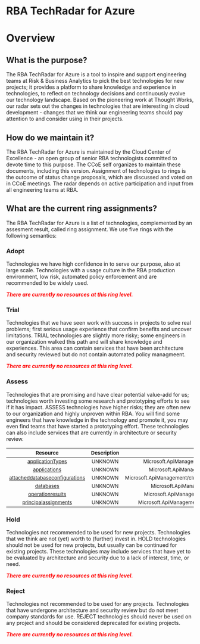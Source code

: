 
RBA TechRadar for Azure
=======================

# Overview

## What is the purpose?


The RBA TechRadar for Azure is a tool to inspire and support engineering teams at Risk & Business Analytics to pick the best technologies for new projects; it provides a platform to share knowledge and experience in technologies, to reflect on technology decisions and continuously evolve our technology landscape.  Based on the pioneering work at Thought Works, our radar sets out the changes in technologies that are interesting in cloud development - changes that we think our engineering teams should pay attention to and consider using in their projects.
## How do we maintain it?


The RBA TechRadar for Azure is maintained by the Cloud Center of Excellence - an open group of senior RBA technologists committed to devote time to this purpose.  The CCoE self organizes to maintain these documents, including this version.  Assignment of technologies to rings is the outcome of status change proposals, which are discussed and voted on in CCoE meetings.  The radar depends on active participation and input from all engineering teams at RBA.
## What are the current ring assignments?


The RBA TechRadar for Azure is a list of technologies, complemented by an assesment result, called ring assignment.  We use five rings with the following semantics:
### Adopt


Technologies we have high confidence in to serve our purpose, also at large scale.  Technologies with a usage culture in the RBA production environment, low risk, automated policy enforcement and are recommended to be widely used.  
  
***<font color="red"> There are currently no resources at this ring level. </font>***
### Trial


Technologies that we have seen work with success in projects to solve real problems;  first serious usage experience that confirm benefits and uncover limitations.  TRIAL technologies are slightly more risky; some engineers in our organization walked this path and will share knowledge and experiences.  This area can contain services that have been architecture and security reviewed but do not contain automated policy managmeent.  
  
***<font color="red"> There are currently no resources at this ring level. </font>***
### Assess


Technologies that are promising and have clear potential value-add for us; technologies worth investing some research and prototyping efforts to see if it has impact.  ASSESS technologies have higher risks;  they are often new to our organization and highly unproven within RBA.  You will find some engineers that have knowledge in the technology and promote it, you may even find teams that have started a prototyping effort.  These technologies can also include services that are currently in architecture or security review.  

|<sub>Resource</sub>|<sub>Description</sub>|<sub>Path</sub>|<sub>Status</sub>|
| :---: | :---: | :---: | :---: |
|<sub>[applicationTypes](https://github.com/openrba/python-azure-techradar/tree/master/Microsoft.ApiManagement/clusters/applicationTypes)</sub>|<sub>UNKNOWN</sub>|<sub>Microsoft.ApiManagement/clusters/applicationTypes</sub>|<sub>ASSESS</sub>|
|<sub>[applications](https://github.com/openrba/python-azure-techradar/tree/master/Microsoft.ApiManagement/clusters/applications)</sub>|<sub>UNKNOWN</sub>|<sub>Microsoft.ApiManagement/clusters/applications</sub>|<sub>ASSESS</sub>|
|<sub>[attacheddatabaseconfigurations](https://github.com/openrba/python-azure-techradar/tree/master/Microsoft.ApiManagement/clusters/attacheddatabaseconfigurations)</sub>|<sub>UNKNOWN</sub>|<sub>Microsoft.ApiManagement/clusters/attacheddatabaseconfigurations</sub>|<sub>ASSESS</sub>|
|<sub>[databases](https://github.com/openrba/python-azure-techradar/tree/master/Microsoft.ApiManagement/clusters/databases)</sub>|<sub>UNKNOWN</sub>|<sub>Microsoft.ApiManagement/clusters/databases</sub>|<sub>ASSESS</sub>|
|<sub>[operationresults](https://github.com/openrba/python-azure-techradar/tree/master/Microsoft.ApiManagement/clusters/operationresults)</sub>|<sub>UNKNOWN</sub>|<sub>Microsoft.ApiManagement/clusters/operationresults</sub>|<sub>ASSESS</sub>|
|<sub>[principalassignments](https://github.com/openrba/python-azure-techradar/tree/master/Microsoft.ApiManagement/clusters/principalassignments)</sub>|<sub>UNKNOWN</sub>|<sub>Microsoft.ApiManagement/clusters/principalassignments</sub>|<sub>ASSESS</sub>|

### Hold


Technologies not recommended to be used for new projects. Technologies that we think are not (yet) worth to (further) invest in.  HOLD technologies should not be used for new projects, but usually can be continued for existing projects.  These technologies may include services that have yet to be evaluated by architecture and security due to a lack of interest, time, or need.  
  
***<font color="red"> There are currently no resources at this ring level. </font>***
### Reject


Technologies not recommended to be used for any projects. Technologies that have undergone architecture and security review but do not meet company standards for use.  REJECT technologies should never be used on any project and should be considered deprecated for existing projects.  
  
***<font color="red"> There are currently no resources at this ring level. </font>***